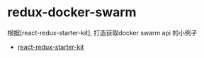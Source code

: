 # redux-docker-swarm

根据[react-redux-starter-kit], 打造获取docker swarm api 的小例子

* [react-redux-starter-kit](https://github.com/davezuko/react-redux-starter-kit)
